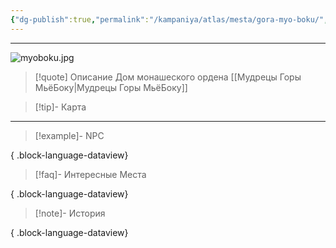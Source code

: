 ```yaml
---
{"dg-publish":true,"permalink":"/kampaniya/atlas/mesta/gora-myo-boku/","tags":["location/temple"],"created":"2025-01-08T08:30:48.495+03:00","updated":"2025-01-09T10:57:10.640+03:00"}
---
```



<hr></hr>

![myoboku.jpg](/img/user/%D0%90%D1%81%D1%81%D0%B5%D1%82%D1%8B/%D0%90%D1%82%D0%BB%D0%B0%D1%81/myoboku.jpg)


> [!quote] Описание
>Дом монашеского ордена [[Мудрецы Горы МьёБоку\|Мудрецы Горы МьёБоку]]


> [!tip]- Карта
> 

<hr></hr>

> [!example]- NPC
> 
{ .block-language-dataview}

> [!faq]- Интересные Места
> 
{ .block-language-dataview}

> [!note]- История
>  
{ .block-language-dataview}